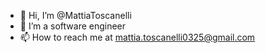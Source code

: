 - 👋 Hi, I’m @MattiaToscanelli
- 👀 I’m a software engineer
- 📫 How to reach me at mattia.toscanelli0325@gmail.com

<!---
MattiaToscanelli/MattiaToscanelli is a ✨ special ✨ repository because its `README.md` (this file) appears on your GitHub profile.
You can click the Preview link to take a look at your changes.
--->
